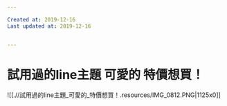 ```yaml
---

Created at: 2019-12-16
Last updated at: 2019-12-16


---
```


# 試用過的line主題 可愛的 特價想買！


![[.//試用過的line主題_可愛的_特價想買！.resources/IMG_0812.PNG\|1125x0]]

